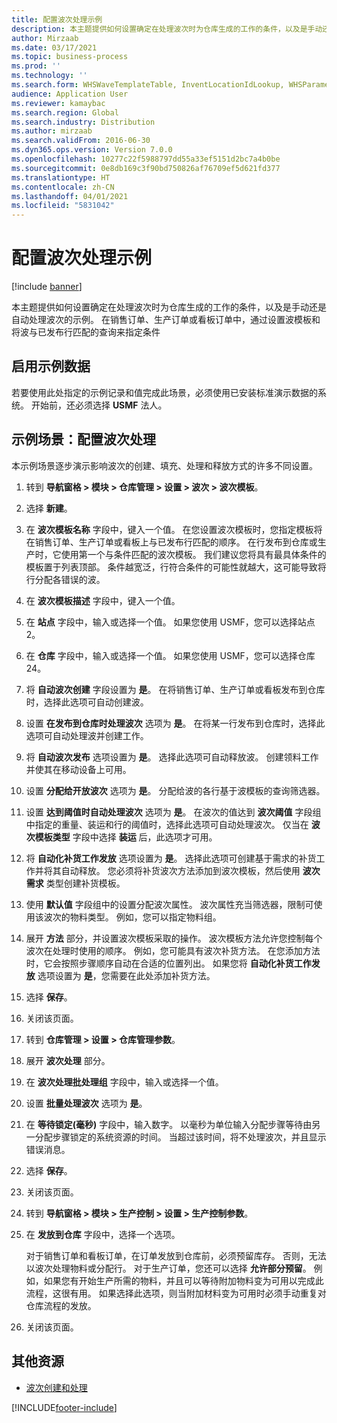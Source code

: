 ```yaml
---
title: 配置波次处理示例
description: 本主题提供如何设置确定在处理波次时为仓库生成的工作的条件，以及是手动还是自动处理波次的示例。
author: Mirzaab
ms.date: 03/17/2021
ms.topic: business-process
ms.prod: ''
ms.technology: ''
ms.search.form: WHSWaveTemplateTable, InventLocationIdLookup, WHSParameters, ProdParameters, whswavetablecreatenew, WHSWaveTable, WHSWaveAttributes, WHSKanbanWaveTable, WHSWaveTableListPage, WHSKanbanWaveTableListPage
audience: Application User
ms.reviewer: kamaybac
ms.search.region: Global
ms.search.industry: Distribution
ms.author: mirzaab
ms.search.validFrom: 2016-06-30
ms.dyn365.ops.version: Version 7.0.0
ms.openlocfilehash: 10277c22f5988797dd55a33ef5151d2bc7a4b0be
ms.sourcegitcommit: 0e8db169c3f90bd750826af76709ef5d621fd377
ms.translationtype: HT
ms.contentlocale: zh-CN
ms.lasthandoff: 04/01/2021
ms.locfileid: "5831042"
---
```

# <a name="configure-wave-processing-example"></a>配置波次处理示例

[!include [banner](../../includes/banner.md)]

本主题提供如何设置确定在处理波次时为仓库生成的工作的条件，以及是手动还是自动处理波次的示例。 在销售订单、生产订单或看板订单中，通过设置波模板和将波与已发布行匹配的查询来指定条件

## <a name="enable-sample-data"></a>启用示例数据

若要使用此处指定的示例记录和值完成此场景，必须使用已安装标准演示数据的系统。 开始前，还必须选择 **USMF** 法人。

## <a name="example-scenario-configure-wave-processing"></a>示例场景：配置波次处理

本示例场景逐步演示影响波次的创建、填充、处理和释放方式的许多不同设置。

1. 转到 **导航窗格 > 模块 > 仓库管理 > 设置 > 波次 > 波次模板**。
1. 选择 **新建**。
1. 在 **波次模板名称** 字段中，键入一个值。 在您设置波次模板时，您指定模板将在销售订单、生产订单或看板上与已发布行匹配的顺序。 在行发布到仓库或生产时，它使用第一个与条件匹配的波次模板。 我们建议您将具有最具体条件的模板置于列表顶部。 条件越宽泛，行符合条件的可能性就越大，这可能导致将行分配各错误的波。  
1. 在 **波次模板描述** 字段中，键入一个值。
1. 在 **站点** 字段中，输入或选择一个值。 如果您使用 USMF，您可以选择站点 2。  
1. 在 **仓库** 字段中，输入或选择一个值。 如果您使用 USMF，您可以选择仓库 24。  
1. 将 **自动波次创建** 字段设置为 **是**。 在将销售订单、生产订单或看板发布到仓库时，选择此选项可自动创建波。  
1. 设置 **在发布到仓库时处理波次** 选项为 **是**。 在将某一行发布到仓库时，选择此选项可自动处理波并创建工作。  
1. 将 **自动波次发布** 选项设置为 **是**。 选择此选项可自动释放波。 创建领料工作并使其在移动设备上可用。  
1. 设置 **分配给开放波次** 选项为 **是**。 分配给波的各行基于波模板的查询筛选器。  
1. 设置 **达到阈值时自动处理波次** 选项为 **是**。 在波次的值达到 **波次阈值** 字段组中指定的重量、装运和行的阈值时，选择此选项可自动处理波次。 仅当在 **波次模板类型** 字段中选择 **装运** 后，此选项才可用。  
1. 将 **自动化补货工作发放** 选项设置为 **是**。 选择此选项可创建基于需求的补货工作并将其自动释放。 您必须将补货波次方法添加到波次模板，然后使用 **波次需求** 类型创建补货模板。  
1. 使用 **默认值** 字段组中的设置分配波次属性。 波次属性充当筛选器，限制可使用该波次的物料类型。 例如，您可以指定物料组。  
1. 展开 **方法** 部分，并设置波次模板采取的操作。 波次模板方法允许您控制每个波次在处理时使用的顺序。 例如，您可能具有波次补货方法。 在您添加方法时，它会按照步骤顺序自动在合适的位置列出。 如果您将 **自动化补货工作发放** 选项设置为 **是**，您需要在此处添加补货方法。  
1. 选择 **保存**。
1. 关闭该页面。
1. 转到 **仓库管理 > 设置 > 仓库管理参数**。
1. 展开 **波次处理** 部分。
1. 在 **波次处理批处理组** 字段中，输入或选择一个值。
1. 设置 **批量处理波次** 选项为 **是**。
1. 在 **等待锁定(毫秒)** 字段中，输入数字。 以毫秒为单位输入分配步骤等待由另一分配步骤锁定的系统资源的时间。 当超过该时间，将不处理波次，并且显示错误消息。  
1. 选择 **保存**。
1. 关闭该页面。
1. 转到 **导航窗格 > 模块 > 生产控制 > 设置 > 生产控制参数**。
1. 在 **发放到仓库** 字段中，选择一个选项。

    对于销售订单和看板订单，在订单发放到仓库前，必须预留库存。 否则，无法以波次处理物料或分配行。 对于生产订单，您还可以选择 **允许部分预留**。 例如，如果您有开始生产所需的物料，并且可以等待附加物料变为可用以完成此流程，这很有用。 如果选择此选项，则当附加材料变为可用时必须手动重复对仓库流程的发放。
1. 关闭该页面。

## <a name="additional-resources"></a>其他资源

- [波次创建和处理](../wave-processing.md)

[!INCLUDE[footer-include](../../../includes/footer-banner.md)]
